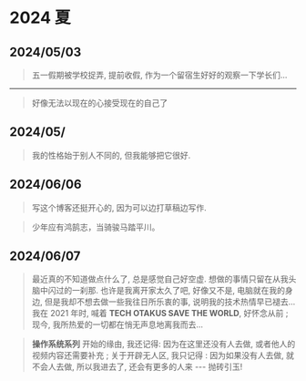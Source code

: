 # 2024 夏

## 2024/05/03

> 五一假期被学校捉弄, 提前收假, 作为一个留宿生好好的观察一下学长们...

---

> 好像无法以现在的心接受现在的自己了

## 2024/05/

> 我的性格始于别人不同的, 但我能够把它很好.

## 2024/06/06

> 写这个博客还挺开心的, 因为可以边打草稿边写作.

> 少年应有鸿鹄志，当骑骏马踏平川。

## 2024/06/07

> 最近真的不知道做点什么了, 总是感觉自己好空虚. 想做的事情只留在从我头脑中闪过的一刹那. 也许是我离开家太久了吧, 好像又不是, 电脑就在我的身边, 但是我却不想去做一些我往日所乐衷的事, 说明我的技术热情早已褪去... 我在 2021 年时, 喊着 **TECH OTAKUS SAVE THE WORLD**, 好怀念从前 ; 现今, 我所热爱的一切都在悄无声息地离我而去...

> **操作系统系列** 开始的缘由, 我还记得: 因为在这里还没有人去做, 或者他人的视频内容还需要补充 ; 关于开辟无人区, 我只记得 : 因为如果没有人去做, 就不会人去做, 所以我进去了, 还会有更多的人来 --- 抛砖引玉!

